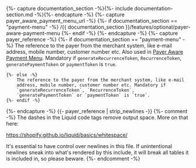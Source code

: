 {%- capture documentation_section -%}{%- include documentation-section.md -%}{%- endcapture -%}
{%- capture payer_aware_payment_menu_url -%}
   {%- if documentation_section == "payment-menu" -%}
        /{{ documentation_section }}/features/optional/payer-aware-payment-menu
    {%- endif -%}
{%- endcapture -%}
{%- capture payer_reference -%}
    {%- if documentation_section == "payment-menu" -%}
        The reference to the payer from the merchant system, like e-mail
        address, mobile number, customer number etc. Also used in
        [Payer Aware Payment Menu]({{payer_aware_payment_menu_url}}).
         Mandatory if `generateRecurrenceToken`, `RecurrenceToken`,
         `generatePaymentToken` or `paymentToken` is `true`.

    {%- else -%}
        The reference to the payer from the merchant system, like e-mail
        address, mobile number, customer number etc. Mandatory if
        `generateRecurrenceToken`, `RecurrenceToken`,
        `generatePaymentToken` or `paymentToken` is `true`.
    {%- endif -%}
{%- endcapture -%}
{{- payer_reference | strip_newlines -}}
{%- comment -%}
The dashes in the Liquid code tags remove output space. More on that here:

<https://shopify.github.io/liquid/basics/whitespace/>

It's essential to have control over newlines in this file. If unintentional
newlines sneak into what's rendered by this include, it will break all tables
it is included in, so please beware.
{%- endcomment -%}
